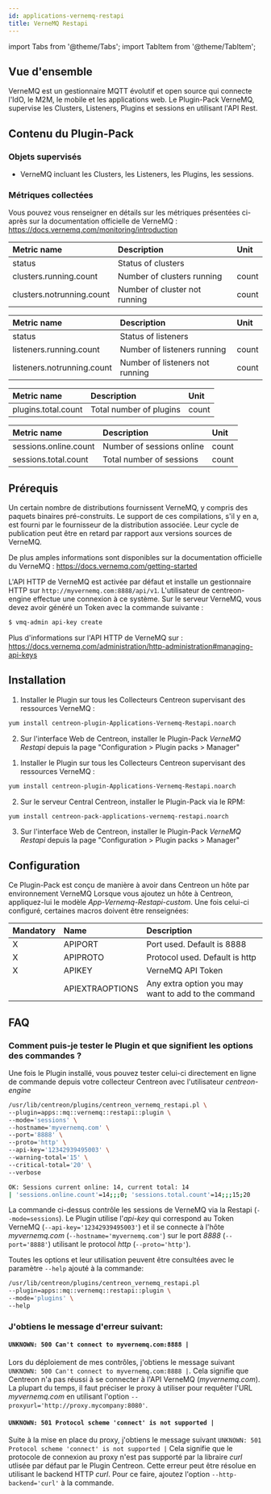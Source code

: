 ```yaml
---
id: applications-vernemq-restapi
title: VerneMQ Restapi
---
```

import Tabs from '@theme/Tabs';
import TabItem from '@theme/TabItem';


## Vue d'ensemble

VerneMQ est un gestionnaire MQTT évolutif et open source qui connecte l'IdO, le M2M, le mobile et les applications web.
Le Plugin-Pack VerneMQ, supervise les Clusters, Listeners, Plugins et sessions en utilisant l'API Rest.

## Contenu du Plugin-Pack

### Objets supervisés

* VerneMQ incluant les Clusters, les Listeners, les Plugins, les sessions.

### Métriques collectées

Vous pouvez vous renseigner en détails sur les métriques présentées ci-après sur la documentation officielle
de VerneMQ : https://docs.vernemq.com/monitoring/introduction

<Tabs groupId="operating-systems">
<TabItem value="Clusters" label="Clusters">

| Metric name                      | Description                         | Unit  |
| :------------------------------- | :---------------------------------- | :---- |
| status                           | Status of clusters                  |       |
| clusters.running.count           | Number of clusters running          | count |
| clusters.notrunning.count        | Number of cluster not running       | count |

</TabItem>
<TabItem value="Listeners" label="Listeners">

| Metric name                      | Description                         | Unit  |
| :------------------------------- | :---------------------------------- | :---- |
| status                           | Status of listeners                 |       |
| listeners.running.count          | Number of listeners running         | count |
| listeners.notrunning.count       | Number of listeners not running     | count |

</TabItem>
<TabItem value="Plugins" label="Plugins">

| Metric name                      | Description                         | Unit  |
| :------------------------------- | :---------------------------------- | :---- |
| plugins.total.count              | Total number of plugins             | count |

</TabItem>
<TabItem value="Sessions" label="Sessions">

| Metric name                      | Description                         | Unit  |
| :------------------------------- | :---------------------------------- | :---- |
| sessions.online.count            | Number of sessions online           | count |
| sessions.total.count             | Total number of sessions            | count |

</TabItem>
</Tabs>

## Prérequis

Un certain nombre de distributions fournissent VerneMQ, y compris des paquets binaires pré-construits.
Le support de ces compilations, s'il y en a, est fourni par le fournisseur de la distribution associée.
Leur cycle de publication peut être en retard par rapport aux versions sources de VerneMQ.

De plus amples informations sont disponibles sur la documentation officielle du VerneMQ : https://docs.vernemq.com/getting-started

L'API HTTP de VerneMQ est activée par défaut et installe un gestionnaire HTTP sur `http://myvernemq.com:8888/api/v1`.
L'utilisateur de centreon-engine effectue une connexion à ce système.
Sur le serveur VerneMQ, vous devez avoir généré un Token avec la commande suivante :

```bash
$ vmq-admin api-key create
```

Plus d'informations sur l'API HTTP de VerneMQ sur : https://docs.vernemq.com/administration/http-administration#managing-api-keys

## Installation

<Tabs groupId="operating-systems">
<TabItem value="online" label="Online License">

1. Installer le Plugin sur tous les Collecteurs Centreon supervisant des ressources VerneMQ :

```bash
yum install centreon-plugin-Applications-Vernemq-Restapi.noarch
```

2. Sur l'interface Web de Centreon, installer le Plugin-Pack *VerneMQ Restapi* depuis la page "Configuration > Plugin packs > Manager"

</TabItem>
<TabItem value="offline" label="Offline License">

1. Installer le Plugin sur tous les Collecteurs Centreon supervisant des ressources VerneMQ :

```bash
yum install centreon-plugin-Applications-Vernemq-Restapi.noarch
```

2. Sur le serveur Central Centreon, installer le Plugin-Pack via le RPM:

```bash
yum install centreon-pack-applications-vernemq-restapi.noarch
```

3. Sur l'interface Web de Centreon, installer le Plugin-Pack *VerneMQ Restapi* depuis la page "Configuration > Plugin packs > Manager"

</TabItem>
</Tabs>

## Configuration

Ce Plugin-Pack est conçu de manière à avoir dans Centreon un hôte par environnement VerneMQ
Lorsque vous ajoutez un hôte à Centreon, appliquez-lui le modèle *App-Vernemq-Restapi-custom*.
Une fois celui-ci configuré, certaines macros doivent être renseignées:

| Mandatory   | Name             | Description                                         |
| :---------- | :--------------- | :-------------------------------------------------- |
| X           | APIPORT          | Port used. Default is 8888                          |
| X           | APIPROTO         | Protocol used. Default is http                      |
| X           | APIKEY           | VerneMQ API Token                                   |
|             | APIEXTRAOPTIONS  | Any extra option you may want to add to the command |

## FAQ

### Comment puis-je tester le Plugin et que signifient les options des commandes ?

Une fois le Plugin installé, vous pouvez tester celui-ci directement en ligne de commande depuis votre collecteur Centreon avec l'utilisateur *centreon-engine*

```bash
/usr/lib/centreon/plugins/centreon_vernemq_restapi.pl \
--plugin=apps::mq::vernemq::restapi::plugin \
--mode='sessions' \
--hostname='myvernemq.com' \
--port='8888' \
--proto='http' \
--api-key='12342939495003' \
--warning-total='15' \
--critical-total='20' \
--verbose

OK: Sessions current online: 14, current total: 14
| 'sessions.online.count'=14;;;0; 'sessions.total.count'=14;;;15;20
```

La commande ci-dessus contrôle les sessions de VerneMQ via la Restapi (```--mode=sessions```).
Le Plugin utilise l'_api-key_ qui correspond au Token VerneMQ (```--api-key='12342939495003'```)
et il se connecte à l'hôte _myvernemq.com_ (```--hostname='myvernemq.com'```)
sur le port _8888_ (```--port='8888'```) utilisant le protocol _http_ (```--proto='http'```).

Toutes les options et leur utilisation peuvent être consultées avec le paramètre ```--help``` ajouté à la commande:

```bash
/usr/lib/centreon/plugins/centreon_vernemq_restapi.pl
--plugin=apps::mq::vernemq::restapi::plugin \
--mode='plugins' \
--help
```

### J'obtiens le message d'erreur suivant:

#### ```UNKNOWN: 500 Can't connect to myvernemq.com:8888 |```

Lors du déploiement de mes contrôles, j'obtiens le message suivant ```UNKNOWN: 500 Can't connect to myvernemq.com:8888 |```.
Cela signifie que Centreon n'a pas réussi à se connecter à l'API VerneMQ (*myvernemq.com*).
La plupart du temps, il faut préciser le proxy à utiliser pour requêter l'URL *myvernemq.com* en utilisant l'option ```--proxyurl='http://proxy.mycompany:8080'```.

#### ```UNKNOWN: 501 Protocol scheme 'connect' is not supported |```

Suite à la mise en place du proxy, j'obtiens le message suivant ```UNKNOWN: 501 Protocol scheme 'connect' is not supported |```
Cela signifie que le protocole de connexion au proxy n'est pas supporté par la libraire *curl* utlisée par défaut par le Plugin Centreon.
Cette erreur peut être résolue en utilisant le backend HTTP *curl*. Pour ce faire, ajoutez l'option ```--http-backend='curl'``` à la commande.

